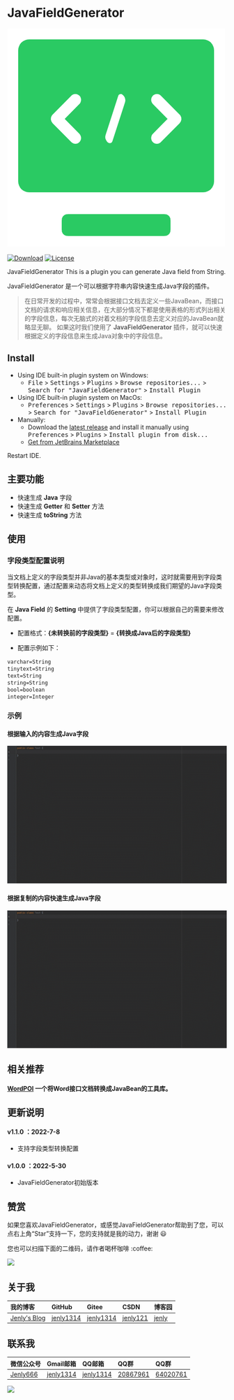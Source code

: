 # JavaFieldGenerator

![Logo](logo.png)

[![Download](https://img.shields.io/badge/download-plugin-blue.svg)](https://raw.githubusercontent.com/jenly1314/JavaFieldGenerator/master/release/JavaFieldGenerator-1.1.0.zip)
[![License](https://img.shields.io/badge/license-Apche%202.0-blue.svg)](http://www.apache.org/licenses/LICENSE-2.0)

<!-- Plugin description -->
JavaFieldGenerator This is a plugin you can generate Java field from String.
<!-- Plugin description end -->

JavaFieldGenerator 是一个可以根据字符串内容快速生成Java字段的插件。

> 在日常开发的过程中，常常会根据接口文档去定义一些JavaBean，而接口文档的请求和响应相关信息，在大部分情况下都是使用表格的形式列出相关的字段信息，每次无脑式的对着文档的字段信息去定义对应的JavaBean就略显无聊。
> 如果这时我们使用了 **JavaFieldGenerator** 插件，就可以快速根据定义的字段信息来生成Java对象中的字段信息。


## Install
- Using IDE built-in plugin system on Windows:
  - <kbd>File</kbd> > <kbd>Settings</kbd> > <kbd>Plugins</kbd> > <kbd>Browse repositories...</kbd> > <kbd>Search for "JavaFieldGenerator"</kbd> > <kbd>Install Plugin</kbd>
- Using IDE built-in plugin system on MacOs:
  - <kbd>Preferences</kbd> > <kbd>Settings</kbd> > <kbd>Plugins</kbd> > <kbd>Browse repositories...</kbd> > <kbd>Search for "JavaFieldGenerator"</kbd> > <kbd>Install Plugin</kbd>
- Manually:
  - Download the [latest release](https://raw.githubusercontent.com/jenly1314/JavaFieldGenerator/master/release/JavaFieldGenerator-1.1.0.zip) and install it manually using <kbd>Preferences</kbd> > <kbd>Plugins</kbd> > <kbd>Install plugin from disk...</kbd>
  - [Get from JetBrains Marketplace](https://plugins.jetbrains.com/plugin/19258)
  
Restart IDE.

## 主要功能
* 快速生成 **Java** 字段
* 快速生成 **Getter** 和 **Setter** 方法
* 快速生成 **toString** 方法

## 使用

### 字段类型配置说明

当文档上定义的字段类型并非Java的基本类型或对象时，这时就需要用到字段类型转换配置，通过配置来动态将文档上定义的类型转换成我们期望的Java字段类型。

在 **Java Field** 的 **Setting** 中提供了字段类型配置，你可以根据自己的需要来修改配置。

* 配置格式：**{未转换前的字段类型}** = **{转换成Java后的字段类型}**

* 配置示例如下：
```
varchar=String
tinytext=String
text=String
string=String
bool=boolean
integer=Integer

```

### 示例
#### 根据输入的内容生成Java字段
![Image](art/generate-java-field.gif)

#### 根据复制的内容快速生成Java字段
![Image](art/quick-generate-java-field.gif)

## 相关推荐

#### [WordPOI](https://github.com/jenly1314/WordPOI) 一个将Word接口文档转换成JavaBean的工具库。

## 更新说明

#### v1.1.0 ：2022-7-8
*  支持字段类型转换配置

#### v1.0.0 ：2022-5-30
*  JavaFieldGenerator初始版本


## 赞赏
如果您喜欢JavaFieldGenerator，或感觉JavaFieldGenerator帮助到了您，可以点右上角“Star”支持一下，您的支持就是我的动力，谢谢 :smiley:
<p>您也可以扫描下面的二维码，请作者喝杯咖啡 :coffee:

<div>
   <img src="https://jenly1314.github.io/image/page/rewardcode.png">
</div>

## 关于我

| 我的博客                                                                                | GitHub                                                                                  | Gitee                                                                                  | CSDN                                                                                 | 博客园                                                                            |
|:------------------------------------------------------------------------------------|:----------------------------------------------------------------------------------------|:---------------------------------------------------------------------------------------|:-------------------------------------------------------------------------------------|:-------------------------------------------------------------------------------|
| <a title="我的博客" href="https://jenly1314.github.io" target="_blank">Jenly's Blog</a> | <a title="GitHub开源项目" href="https://github.com/jenly1314" target="_blank">jenly1314</a> | <a title="Gitee开源项目" href="https://gitee.com/jenly1314" target="_blank">jenly1314</a>  | <a title="CSDN博客" href="http://blog.csdn.net/jenly121" target="_blank">jenly121</a>  | <a title="博客园" href="https://www.cnblogs.com/jenly" target="_blank">jenly</a>  |

## 联系我

| 微信公众号        | Gmail邮箱                                                                          | QQ邮箱                                                                              | QQ群                                                                                                                       | QQ群                                                                                                                       |
|:-------------|:---------------------------------------------------------------------------------|:----------------------------------------------------------------------------------|:--------------------------------------------------------------------------------------------------------------------------|:--------------------------------------------------------------------------------------------------------------------------|
| [Jenly666](http://weixin.qq.com/r/wzpWTuPEQL4-ract92-R) | <a title="给我发邮件" href="mailto:jenly1314@gmail.com" target="_blank">jenly1314</a> | <a title="给我发邮件" href="mailto:jenly1314@vip.qq.com" target="_blank">jenly1314</a> | <a title="点击加入QQ群" href="https://qm.qq.com/cgi-bin/qm/qr?k=6_RukjAhwjAdDHEk2G7nph-o8fBFFzZz" target="_blank">20867961</a> | <a title="点击加入QQ群" href="https://qm.qq.com/cgi-bin/qm/qr?k=Z9pobM8bzAW7tM_8xC31W8IcbIl0A-zT" target="_blank">64020761</a> |

<div>
   <img src="https://jenly1314.github.io/image/page/footer.png">
</div>


